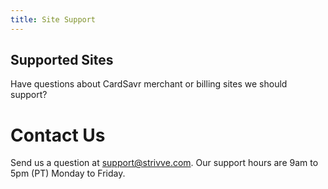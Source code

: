 ```yaml
---
title: Site Support
---
```


## Supported Sites

Have questions about CardSavr merchant or billing sites we should support?

# Contact Us
Send us a question at support@strivve.com.  Our support hours are 9am to 5pm (PT) Monday to Friday.
 

